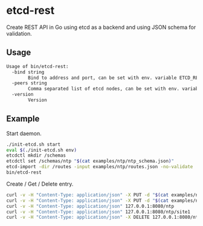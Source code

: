 # etcd-rest

Create REST API in Go using etcd as a backend and using JSON schema for validation.

## Usage

```bash
Usage of bin/etcd-rest:
  -bind string
    	Bind to address and port, can be set with env. variable ETCD_REST_BIND (default "127.0.0.1:8080")
  -peers string
    	Comma separated list of etcd nodes, can be set with env. variable ETCD_PEERS (default "http://192.168.99.100:5001")
  -version
    	Version
```

## Example

Start daemon.

```bash
./init-etcd.sh start
eval $(./init-etcd.sh env)
etcdctl mkdir /schemas
etcdctl set /schemas/ntp "$(cat examples/ntp/ntp_schema.json)"
etcd-import -dir /routes -input examples/ntp/routes.json -no-validate
bin/etcd-rest
```

Create / Get / Delete entry.

```bash
curl -v -H "Content-Type: application/json" -X PUT -d "$(cat examples/ntp/ntp-site1.json)" 127.0.0.1:8080/ntp/site1
curl -v -H "Content-Type: application/json" -X PUT -d "$(cat examples/ntp/ntp-site2.json)" 127.0.0.1:8080/ntp/site2
curl -v -H "Content-Type: application/json" 127.0.0.1:8080/ntp
curl -v -H "Content-Type: application/json" 127.0.0.1:8080/ntp/site1
curl -v -H "Content-Type: application/json" -X DELETE 127.0.0.1:8080/ntp/site1
```
